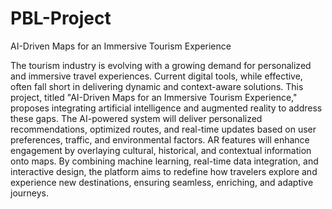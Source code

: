 # PBL-Project
AI-Driven Maps for an Immersive Tourism Experience 

The tourism industry is evolving with a growing demand for personalized and immersive travel experiences. Current digital tools, while effective, often fall short in delivering dynamic and context-aware solutions. This project, titled "AI-Driven Maps for an Immersive Tourism Experience," proposes integrating artificial intelligence and augmented reality to address these gaps. The AI-powered system will deliver personalized recommendations, optimized routes, and real-time updates based on user preferences, traffic, and environmental factors. AR features will enhance engagement by overlaying cultural, historical, and contextual information onto maps. By combining machine learning, real-time data integration, and interactive design, the platform aims to redefine how travelers explore and experience new destinations, ensuring seamless, enriching, and adaptive journeys.
